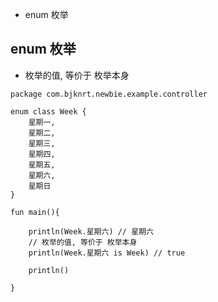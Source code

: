 - enum 枚举

## enum 枚举
- 枚举的值, 等价于 枚举本身
```
package com.bjknrt.newbie.example.controller

enum class Week {
    星期一,
    星期二,
    星期三,
    星期四,
    星期五,
    星期六,
    星期日
}

fun main(){

    println(Week.星期六) // 星期六
    // 枚举的值, 等价于 枚举本身
    println(Week.星期六 is Week) // true

    println()

}

```